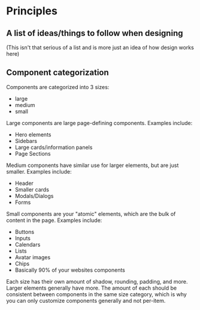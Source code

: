 # Principles

## A list of ideas/things to follow when designing

(This isn't that serious of a list and is more just an idea of how design works here)

## Component categorization

Components are categorized into 3 sizes:

- large
- medium
- small

Large components are large page-defining components. Examples include:

- Hero elements
- Sidebars
- Large cards/information panels
- Page Sections

Medium components have similar use for larger elements, but are just smaller. Examples include:

- Header
- Smaller cards
- Modals/Dialogs
- Forms

Small components are your "atomic" elements, which are the bulk of content in the page. Examples include:

- Buttons
- Inputs
- Calendars
- Lists
- Avatar images
- Chips
- Basically 90% of your websites components

Each size has their own amount of shadow, rounding, padding, and more. Larger elements generally have more.
The amount of each should be consistent between components in the same size category, which is why you can only customize components generally and not per-item.
